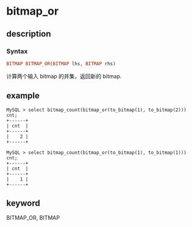 # bitmap_or

## description

### Syntax

```Haskell
BITMAP BITMAP_OR(BITMAP lhs, BITMAP rhs)
```

计算两个输入 bitmap 的并集，返回新的 bitmap.

## example

```Plain Text
MySQL > select bitmap_count(bitmap_or(to_bitmap(1), to_bitmap(2))) cnt;
+------+
| cnt  |
+------+
|    2 |
+------+

MySQL > select bitmap_count(bitmap_or(to_bitmap(1), to_bitmap(1))) cnt;
+------+
| cnt  |
+------+
|    1 |
+------+
```

## keyword

BITMAP_OR, BITMAP

